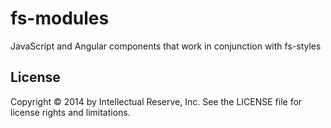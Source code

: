 fs-modules
=============

JavaScript and Angular components that work in conjunction with fs-styles

## License
Copyright © 2014 by Intellectual Reserve, Inc. See the LICENSE file for license rights and limitations.

